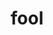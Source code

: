 ---
category: 4-letters
denotation: null
name: fool
reference_link: https://www.etymonline.com/word/fool
root_language: null
root_name: null
title: fool
type: free
word_sums:
- respelling: fool
  sum: 'Fool + '
---